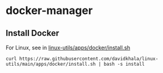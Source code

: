 # docker-manager

## Install Docker

For Linux, see in [linux-utils/apps/docker/install.sh](https://github.com/davidkhala/linux-utils/blob/main/apps/docker/install.sh)

```
curl https://raw.githubusercontent.com/davidkhala/linux-utils/main/apps/docker/install.sh | bash -s install
```
